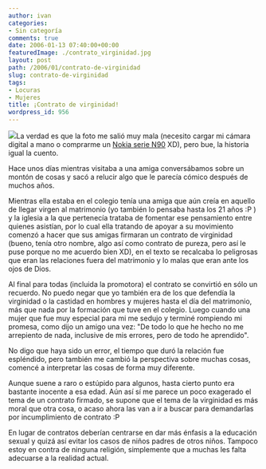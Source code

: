 ```yaml
---
author: ivan
categories:
- Sin categoría
comments: true
date: 2006-01-13 07:40:00+00:00
featuredImage: ./contrato_virginidad.jpg
layout: post
path: /2006/01/contrato-de-virginidad
slug: contrato-de-virginidad
tags:
- Locuras
- Mujeres
title: ¡Contrato de virginidad!
wordpress_id: 956
---
```


[![](http://photos1.blogger.com/blogger/5311/455/200/contrato_virginidad.jpg)](http://photos1.blogger.com/blogger/5311/455/1600/contrato_virginidad.jpg)La verdad es que la foto me salió muy mala (necesito cargar mi cámara digital a mano o comprarme un [Nokia serie N90](http://www.nokia.com/nseries/index.html) XD), pero bue, la historia igual la cuento.

Hace unos días mientras visitaba a una amiga conversábamos sobre un montón de cosas y sacó a relucir algo que le parecía cómico después de muchos años.

Mientras ella estaba en el colegio tenía una amiga que aún creía en aquello de llegar virgen al matrimonio (yo también lo pensaba hasta los 21 años :P ) y la iglesia a la que pertenecía trataba de fomentar ese pensamiento entre quienes asistían, por lo cual ella tratando de apoyar a su movimiento comenzó a hacer que sus amigas firmaran un contrato de virginidad (bueno, tenía otro nombre, algo así como contrato de pureza, pero así le puse porque no me acuerdo bien XD), en el texto se recalcaba lo peligrosas que eran las relaciones fuera del matrimonio y lo malas que eran ante los ojos de Dios.

Al final para todas (incluida la promotora) el contrato se convirtió en sólo un recuerdo. No puedo negar que yo también era de los que defendía la virginidad o la castidad en hombres y mujeres hasta el día del matrimonio, más que nada por la formación que tuve en el colegio. Luego cuando una mujer que fue muy especial para mi me sedujo y terminé rompiendo mi promesa, como dijo un amigo una vez: "De todo lo que he hecho no me arrepiento de nada, inclusive de mis errores, pero de todo he aprendido".

No digo que haya sido un error, el tiempo que duró la relación fue espléndido, pero también me cambió la perspectiva sobre muchas cosas, comencé a interpretar las cosas de forma muy diferente.

Aunque suene a raro o estúpido para algunos, hasta cierto punto era bastante inocente a esa edad. Aún así sí me parece un poco exagerado el tema de un contrato firmado, se supone que el tema de la virginidad es más moral que otra cosa, o acaso ahora las van a ir a buscar para demandarlas por incumplimiento de contrato :P

En lugar de contratos deberían centrarse en dar más énfasis a la educación sexual y quizá así evitar los casos de niños padres de otros niños. Tampoco estoy en contra de ninguna religión, simplemente que a muchas les falta adecuarse a la realidad actual.